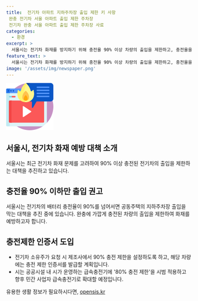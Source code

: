 ```yaml
---
title:  전기차 아파트 지하주차장 출입 제한 키 사항
 완충 전기차 서울 아파트 출입 제한 주차장
 전기차 완충 서울 아파트 출입 제한 주차장 사료
categories:
  - 환경
excerpt: >
  서울시는 전기차 화재를 방지하기 위해 충전율 90% 이상 차량의 출입을 제한하고, 충전율을 제한하는 새로운 대책을 추진하고 있다. 이에 대한 실효성과 확실한 강제성 부재에 대한 우려도 있지만, 시는 공동주택 관리규약 준칙을 개정해 충전율 제한을 통한 방안을 강조하고 있다. 또한, 공공시설에 80% 충전 제한을 시범 적용하고 확대할 예정이며, 전기차 충전시설에 대한 선제적 화재안전관리 강화를 위한 조치도 추진 중이다.
feature_text: >
  서울시는 전기차 화재를 방지하기 위해 충전율 90% 이상 차량의 출입을 제한하고, 충전율을 제한하는 새로운 대책을 추진하고 있다. 이에 대한 실효성과 확실한 강제성 부재에 대한 우려도 있지만, 시는 공동주택 관리규약 준칙을 개정해 충전율 제한을 통한 방안을 강조하고 있다. 또한, 공공시설에 80% 충전 제한을 시범 적용하고 확대할 예정이며, 전기차 충전시설에 대한 선제적 화재안전관리 강화를 위한 조치도 추진 중이다.
image: '/assets/img/newspaper.png'
---
```


<p><img src="/assets/img/news.png" alt="rentncar 속보" /></p>

<h2 data-ke-size="size26">서울시, 전기차 화재 예방 대책 소개</h2>

<p data-ke-size="size16">서울시는 최근 전기차 화재 문제를 고려하여 90% 이상 충전된 전기차의 출입을 제한하는 대책을 추진하고 있습니다.</p>

<h2 data-ke-size="size26">충전율 90% 이하만 출입 권고</h2>

<p data-ke-size="size16">서울시는 전기차의 배터리 충전율이 90%를 넘어서면 공동주택의 지하주차장 출입을 막는 대책을 추진 중에 있습니다. 완충에 가깝게 충전된 차량의 출입을 제한하여 화재를 예방하고자 합니다.</p>

<h2 data-ke-size="size26">충전제한 인증서 도입</h2>

<ul>
    <li>전기차 소유주가 요청 시 제조사에서 90% 충전 제한을 설정하도록 하고, 해당 차량에는 충전 제한 인증서를 발급할 계획입니다.</li>
    <li>시는 공공시설 내 시가 운영하는 급속충전기에 '80% 충전 제한'을 시범 적용하고 향후 민간 사업자 급속충전기로 확대할 예정입니다.</li>
</ul>
유용한 생활 정보가 필요하시다면, <a href="https://opensis.kr" rel="dofollow">opensis.kr</a>


